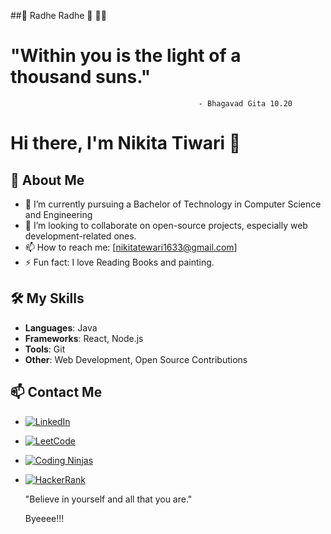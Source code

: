 
##🌟 Radhe Radhe 🌟
💫🌟
 # "Within you is the light of a thousand suns."
                                              - Bhagavad Gita 10.20


# Hi there, I'm Nikita Tiwari 👋

## 🌱 About Me
- 🔭 I’m currently pursuing a Bachelor of Technology in Computer Science and Engineering 
- 👯 I’m looking to collaborate on open-source projects, especially web development-related ones.
- 📫 How to reach me: [nikitatewari1633@gmail.com]
- ⚡ Fun fact: I love Reading Books and painting.

## 🛠️ My Skills
- **Languages**:  Java
- **Frameworks**: React, Node.js
- **Tools**: Git
- **Other**: Web Development, Open Source Contributions


## 📫 Contact Me

- [![LinkedIn](https://icons8.com/icon/8808/linkedin)](https://www.linkedin.com/in/nikita-tewari-56999b249/)
- [![LeetCode](https://upload.wikimedia.org/wikipedia/commons/thumb/1/19/LeetCode_logo_white.svg/1280px-LeetCode_logo_white.svg.png)](https://leetcode.com/u/Nikita1822/)
- [![Coding Ninjas](https://example.com/path/to/coding-ninjas-logo.png)](https://www.naukri.com/code360/profile/Nikki_81) 
- [![HackerRank](https://upload.wikimedia.org/wikipedia/commons/6/6a/HackerRank_logo.png)](https://www.hackerrank.com/profile/tewarinikita1008)

 
   "Believe in yourself
   and all that you are."
  
   Byeeee!!! 

